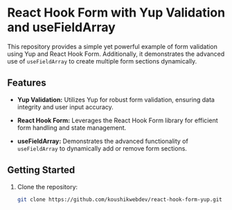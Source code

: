 # React Hook Form with Yup Validation and useFieldArray

This repository provides a simple yet powerful example of form validation using Yup and React Hook Form. Additionally, it demonstrates the advanced use of `useFieldArray` to create multiple form sections dynamically.

## Features

- **Yup Validation:** Utilizes Yup for robust form validation, ensuring data integrity and user input accuracy.

- **React Hook Form:** Leverages the React Hook Form library for efficient form handling and state management.

- **useFieldArray:** Demonstrates the advanced functionality of `useFieldArray` to dynamically add or remove form sections.

## Getting Started

1. Clone the repository:

   ```bash
   git clone https://github.com/koushikwebdev/react-hook-form-yup.git
   ```
